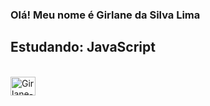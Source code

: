 ### Olá! Meu nome é Girlane da Silva Lima
## Estudando: JavaScript

<div style="display: inline_block"><br>
  <img align="center" alt="Girlane-Js" height="30" width="40" src="https://user-images.githubusercontent.com/128650892/228098057-94cd64e2-b02d-473a-b482-ff38ca7dbff1.svg">



<!--
**GirlaneSL/GirlaneSL** is a ✨ _special_ ✨ repository because its `README.md` (this file) appears on your GitHub profile.

Here are some ideas to get you started:

- 🔭 I’m currently working on ...
- 🌱 I’m currently learning ...
- 👯 I’m looking to collaborate on ...
- 🤔 I’m looking for help with ...
- 💬 Ask me about ...
- 📫 How to reach me: ...
- 😄 Pronouns: ...
- ⚡ Fun fact: ...
-->
